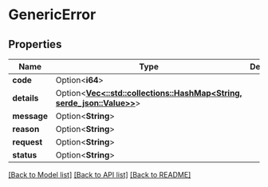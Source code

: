 # GenericError

## Properties

Name | Type | Description | Notes
------------ | ------------- | ------------- | -------------
**code** | Option<**i64**> |  | [optional]
**details** | Option<[**Vec<::std::collections::HashMap<String, serde_json::Value>>**](map.md)> |  | [optional]
**message** | Option<**String**> |  | [optional]
**reason** | Option<**String**> |  | [optional]
**request** | Option<**String**> |  | [optional]
**status** | Option<**String**> |  | [optional]

[[Back to Model list]](../README.md#documentation-for-models) [[Back to API list]](../README.md#documentation-for-api-endpoints) [[Back to README]](../README.md)


